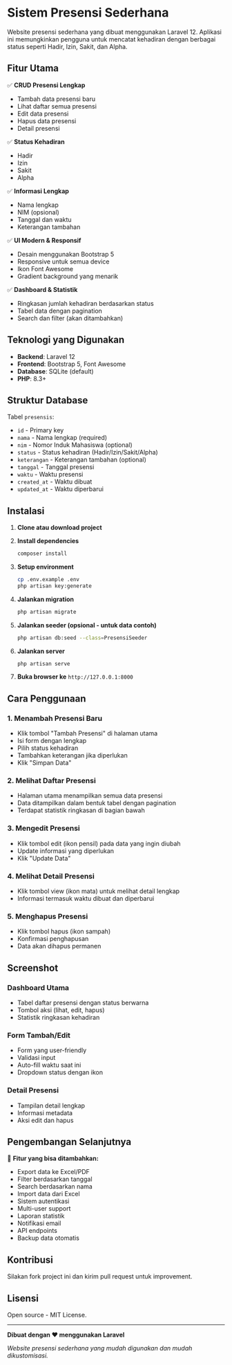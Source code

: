 # Sistem Presensi Sederhana

Website presensi sederhana yang dibuat menggunakan Laravel 12. Aplikasi ini memungkinkan pengguna untuk mencatat kehadiran dengan berbagai status seperti Hadir, Izin, Sakit, dan Alpha.

## Fitur Utama

✅ **CRUD Presensi Lengkap**
- Tambah data presensi baru
- Lihat daftar semua presensi
- Edit data presensi
- Hapus data presensi
- Detail presensi

✅ **Status Kehadiran**
- Hadir
- Izin
- Sakit  
- Alpha

✅ **Informasi Lengkap**
- Nama lengkap
- NIM (opsional)
- Tanggal dan waktu
- Keterangan tambahan

✅ **UI Modern & Responsif**
- Desain menggunakan Bootstrap 5
- Responsive untuk semua device
- Ikon Font Awesome
- Gradient background yang menarik

✅ **Dashboard & Statistik**
- Ringkasan jumlah kehadiran berdasarkan status
- Tabel data dengan pagination
- Search dan filter (akan ditambahkan)

## Teknologi yang Digunakan

- **Backend**: Laravel 12
- **Frontend**: Bootstrap 5, Font Awesome
- **Database**: SQLite (default)
- **PHP**: 8.3+

## Struktur Database

Tabel `presensis`:
- `id` - Primary key
- `nama` - Nama lengkap (required)
- `nim` - Nomor Induk Mahasiswa (optional)
- `status` - Status kehadiran (Hadir/Izin/Sakit/Alpha)
- `keterangan` - Keterangan tambahan (optional)
- `tanggal` - Tanggal presensi
- `waktu` - Waktu presensi
- `created_at` - Waktu dibuat
- `updated_at` - Waktu diperbarui

## Instalasi

1. **Clone atau download project**
2. **Install dependencies**
   ```bash
   composer install
   ```

3. **Setup environment**
   ```bash
   cp .env.example .env
   php artisan key:generate
   ```

4. **Jalankan migration**
   ```bash
   php artisan migrate
   ```

5. **Jalankan seeder (opsional - untuk data contoh)**
   ```bash
   php artisan db:seed --class=PresensiSeeder
   ```

6. **Jalankan server**
   ```bash
   php artisan serve
   ```

7. **Buka browser ke** `http://127.0.0.1:8000`

## Cara Penggunaan

### 1. **Menambah Presensi Baru**
- Klik tombol "Tambah Presensi" di halaman utama
- Isi form dengan lengkap
- Pilih status kehadiran
- Tambahkan keterangan jika diperlukan
- Klik "Simpan Data"

### 2. **Melihat Daftar Presensi**
- Halaman utama menampilkan semua data presensi
- Data ditampilkan dalam bentuk tabel dengan pagination
- Terdapat statistik ringkasan di bagian bawah

### 3. **Mengedit Presensi**
- Klik tombol edit (ikon pensil) pada data yang ingin diubah
- Update informasi yang diperlukan
- Klik "Update Data"

### 4. **Melihat Detail Presensi**
- Klik tombol view (ikon mata) untuk melihat detail lengkap
- Informasi termasuk waktu dibuat dan diperbarui

### 5. **Menghapus Presensi**
- Klik tombol hapus (ikon sampah)
- Konfirmasi penghapusan
- Data akan dihapus permanen

## Screenshot

### Dashboard Utama
- Tabel daftar presensi dengan status berwarna
- Tombol aksi (lihat, edit, hapus)
- Statistik ringkasan kehadiran

### Form Tambah/Edit
- Form yang user-friendly
- Validasi input
- Auto-fill waktu saat ini
- Dropdown status dengan ikon

### Detail Presensi
- Tampilan detail lengkap
- Informasi metadata
- Aksi edit dan hapus

## Pengembangan Selanjutnya

🔄 **Fitur yang bisa ditambahkan:**
- Export data ke Excel/PDF
- Filter berdasarkan tanggal
- Search berdasarkan nama
- Import data dari Excel
- Sistem autentikasi
- Multi-user support
- Laporan statistik
- Notifikasi email
- API endpoints
- Backup data otomatis

## Kontribusi

Silakan fork project ini dan kirim pull request untuk improvement.

## Lisensi

Open source - MIT License.

---

**Dibuat dengan ❤️ menggunakan Laravel**

*Website presensi sederhana yang mudah digunakan dan mudah dikustomisasi.*
